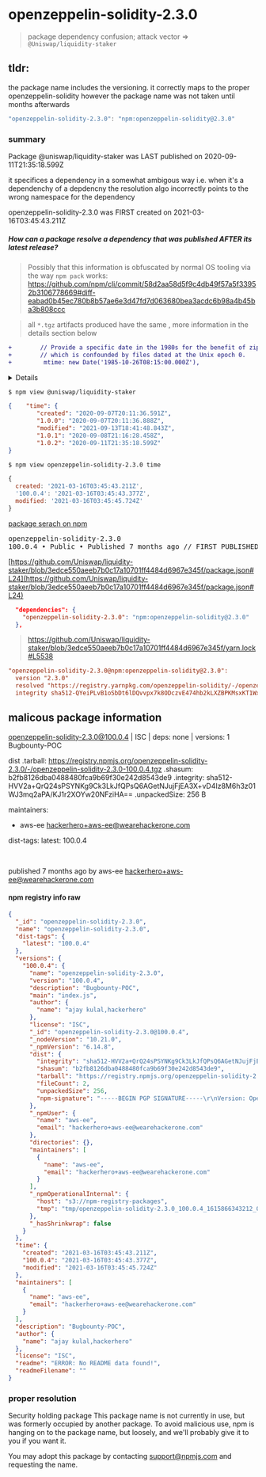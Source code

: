 # openzeppelin-solidity-2.3.0

> package dependency confusion; attack vector  => `@Uniswap/liquidity-staker`


## tldr:

the package name includes the versioning.
it correctly maps to the proper
openzeppelin-solidity however the package
name was not taken until months afterwards 

```js
"openzeppelin-solidity-2.3.0": "npm:openzeppelin-solidity@2.3.0"
```


### summary

Package @uniswap/liquidity-staker was LAST published on 2020-09-11T21:35:18.599Z

it specifices a dependency in a somewhat ambigous way
i.e. when it's a dependenchy of a depdencny the resolution algo incorrectly points to the wrong namespace for the dependency

openzeppelin-solidity-2.3.0 was FIRST created on 2021-03-16T03:45:43.211Z

##### How can a package resolve a dependency that was published AFTER its latest release?

> Possibly that this information is obfuscated by normal OS tooling via the way `npm pack` works: https://github.com/npm/cli/commit/58d2aa58d5f9c4db49f57a5f33952b3106778669#diff-eabad0b45ec780b8b57ae6e3d47fd7d063680bea3acdc6b98a4b45ba3b808ccc

> all `*.tgz` artifacts produced have the same , more information in the details section below

```diff
+        // Provide a specific date in the 1980s for the benefit of zip,
+        // which is confounded by files dated at the Unix epoch 0.
+         mtime: new Date('1985-10-26T08:15:00.000Z'),
```

<details>
  
  ## back to the future 2 - timestamp 
  
<img src=https://d.pr/i/KMn0Xo.jpg width=350 height=350>

</details>


```sh
$ npm view @uniswap/liquidity-staker
```

```json
{    "time": {
        "created": "2020-09-07T20:11:36.591Z",
        "1.0.0": "2020-09-07T20:11:36.888Z",
        "modified": "2021-09-13T18:41:48.843Z",
        "1.0.1": "2020-09-08T21:16:28.458Z",
        "1.0.2": "2020-09-11T21:35:18.599Z"
}
```

```sh
$ npm view openzeppelin-solidity-2.3.0 time
```
```js
{
  created: '2021-03-16T03:45:43.211Z',
  '100.0.4': '2021-03-16T03:45:43.377Z',
  modified: '2021-03-16T03:45:45.724Z'
}
```

[package serach on npm](https://www.npmjs.com/search?q=%40uniswap%2Fliquidity-staker)

<pre>
openzeppelin-solidity-2.3.0
100.0.4 • Public • Published 7 months ago // FIRST PUBLISHED
</pre>

[https://github.com/Uniswap/liquidity-staker/blob/3edce550aeeb7b0c17a10701ff4484d6967e345f/package.json#L24](https://github.com/Uniswap/liquidity-staker/blob/3edce550aeeb7b0c17a10701ff4484d6967e345f/package.json#L24)

```json
  "dependencies": {
    "openzeppelin-solidity-2.3.0": "npm:openzeppelin-solidity@2.3.0"
  },
```  

> https://github.com/Uniswap/liquidity-staker/blob/3edce550aeeb7b0c17a10701ff4484d6967e345f/yarn.lock#L5538

```cfg
"openzeppelin-solidity-2.3.0@npm:openzeppelin-solidity@2.3.0":
  version "2.3.0"
  resolved "https://registry.yarnpkg.com/openzeppelin-solidity/-/openzeppelin-solidity-2.3.0.tgz#1ab7b4cc3782a5472ed61eb740c56a8bfdd74119"
  integrity sha512-QYeiPLvB1oSbDt6lDQvvpx7k8ODczvE474hb2kLXZBPKMsxKT1WxTCHBYrCU7kS7hfAku4DcJ0jqOyL+jvjwQw==
```


## malicous package information 

openzeppelin-solidity-2.3.0@100.0.4 | ISC | deps: none | versions: 1
Bugbounty-POC

dist
.tarball: https://registry.npmjs.org/openzeppelin-solidity-2.3.0/-/openzeppelin-solidity-2.3.0-100.0.4.tgz
.shasum: b2fb8126dba0488480fca9b69f30e242d8543de9
.integrity: sha512-HVV2a+QrQ24sPSYNKg9Ck3LkJfQPsQ6AGetNJujFjEA3X+vD4Iz8M6h3z01WJ3mq2aPA/KJ1r2XOYw20NFziHA==
.unpackedSize: 256 B

maintainers:
- aws-ee <hackerhero+aws-ee@wearehackerone.com>

dist-tags:
latest: 100.0.4

<br>

published 7 months ago by aws-ee <hackerhero+aws-ee@wearehackerone.com>

#### npm registry info raw

```json
{
  "_id": "openzeppelin-solidity-2.3.0",
  "name": "openzeppelin-solidity-2.3.0",
  "dist-tags": {
    "latest": "100.0.4"
  },
  "versions": {
    "100.0.4": {
      "name": "openzeppelin-solidity-2.3.0",
      "version": "100.0.4",
      "description": "Bugbounty-POC",
      "main": "index.js",
      "author": {
        "name": "ajay kulal,hackerhero"
      },
      "license": "ISC",
      "_id": "openzeppelin-solidity-2.3.0@100.0.4",
      "_nodeVersion": "10.21.0",
      "_npmVersion": "6.14.8",
      "dist": {
        "integrity": "sha512-HVV2a+QrQ24sPSYNKg9Ck3LkJfQPsQ6AGetNJujFjEA3X+vD4Iz8M6h3z01WJ3mq2aPA/KJ1r2XOYw20NFziHA==",
        "shasum": "b2fb8126dba0488480fca9b69f30e242d8543de9",
        "tarball": "https://registry.npmjs.org/openzeppelin-solidity-2.3.0/-/openzeppelin-solidity-2.3.0-100.0.4.tgz",
        "fileCount": 2,
        "unpackedSize": 256,
        "npm-signature": "-----BEGIN PGP SIGNATURE-----\r\nVersion: OpenPGP.js v3.0.13\r\nComment: https://openpgpjs.org\r\n\r\nwsFcBAEBCAAQBQJgUCnnCRA9TVsSAnZWagAAeM0QAJer3kUpB+2u18hldk5h\nx5rURL4lS1MPmP9OIDimsGcFaYx6tbNzAslxlqj16ROrH/wuZhTpm48cBcf5\nO8qtzFVOM0z5PPRtdFLcWuX1A5ZRITo1jsW57bTxyC+OUlrJ6VPVRD6oQOdc\n4WXXnSUhLzs4/SCCKcbcKnM9tfa75709D2p1dNJzpJ3Y9vSVmqykkv177HXj\nHbvqzC0vdGTG7ih6UxPtJN8KSqADxs504GxBykseFhYSyiujcMR9Ca8ZZzN1\nqk9Ny0GO5gT7qpg2odr1N6kGQrsq5+kSF9skEDFQFq4riC14vYuloCuQWZIF\nKkY68tK3t4c0570FWYkTb2JTSDqk2KIfrCMIbqXMxsMw4AZXAWsDX8/2ji6B\n+1tf6H6cmGXLVn37Ao5NpCC8+isrXNdt/aBmdBWrUeCw85Z0R+6klNGN43fG\nieBAtC6o7Ni6OMgZV3k+Nxne+4u2p4+u3LqPt7unnU107Ylnu4CrCRZl5wPA\nvRS/RYZsN/+xf4A8tqtKt4uyJQ8MC3Wa9PF05Jja39OdVxWcHyyXMYgWLHkg\npUyw/o9hTolP6Ei8yJJYMTzcdiMS87CEAr24jm8X9AZj2GzgpTb/9X5VKHCN\nQNEMVQrADt8o2tyc/e5FWGP3RbLAksljaphdVarj1/mFc0SIs2ZeApDe7VSy\n24PW\r\n=h/Xe\r\n-----END PGP SIGNATURE-----\r\n"
      },
      "_npmUser": {
        "name": "aws-ee",
        "email": "hackerhero+aws-ee@wearehackerone.com"
      },
      "directories": {},
      "maintainers": [
        {
          "name": "aws-ee",
          "email": "hackerhero+aws-ee@wearehackerone.com"
        }
      ],
      "_npmOperationalInternal": {
        "host": "s3://npm-registry-packages",
        "tmp": "tmp/openzeppelin-solidity-2.3.0_100.0.4_1615866343212_0.16395796133573515"
      },
      "_hasShrinkwrap": false
    }
  },
  "time": {
    "created": "2021-03-16T03:45:43.211Z",
    "100.0.4": "2021-03-16T03:45:43.377Z",
    "modified": "2021-03-16T03:45:45.724Z"
  },
  "maintainers": [
    {
      "name": "aws-ee",
      "email": "hackerhero+aws-ee@wearehackerone.com"
    }
  ],
  "description": "Bugbounty-POC",
  "author": {
    "name": "ajay kulal,hackerhero"
  },
  "license": "ISC",
  "readme": "ERROR: No README data found!",
  "readmeFilename": ""
}
```



### proper resolution 

Security holding package
This package name is not currently in use, but was formerly occupied by another package. To avoid malicious use, npm is hanging on to the package name, but loosely, and we'll probably give it to you if you want it.

You may adopt this package by contacting support@npmjs.com and requesting the name.
